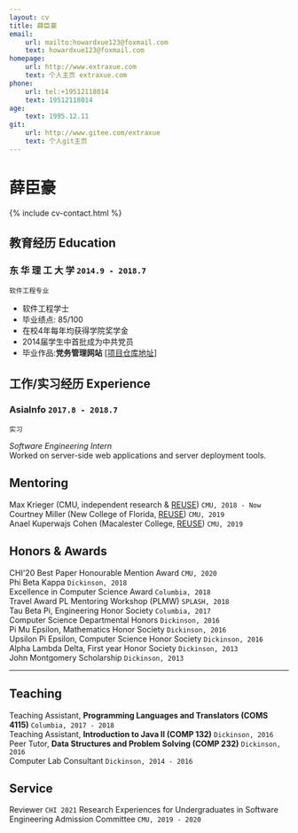 ```yaml
---
layout: cv
title: 薛臣豪
email:
    url: mailto:howardxue123@foxmail.com
    text: howardxue123@foxmail.com
homepage:
    url: http://www.extraxue.com
    text: 个人主页 extraxue.com
phone:
    url: tel:+19512118014
    text: 19512118014
age:
    text: 1995.12.11
git:
    url: http://www.gitee.com/extraxue
    text: 个人git主页
---
```


# 薛臣豪

<!--
include contact information from the front matter
Supported arguments:
    - homepage: url, text
    - phone
    - email
-->

{% include cv-contact.html %}

## 教育经历 Education

### **东 华 理 工 大 学** `2014.9 - 2018.7`

```
软件工程专业
```

- 软件工程学士
- 毕业绩点: 85/100
- 在校4年每年均获得学院奖学金
- 2014届学生中首批成为中共党员
- 毕业作品:**党务管理网站** [[项目仓库地址](https://gitee.com/extraxue/graduationProject)]

## 工作/实习经历 Experience

### **AsiaInfo** `2017.8 - 2018.7`

```
实习
```

_Software Engineering Intern_<br>
Worked on server-side web applications and server deployment tools.

## Mentoring

Max Krieger (CMU, independent research & [REUSE](https://www.cmu.edu/scs/isr/reuse/)) `CMU, 2018 - Now` <br>
Courtney Miller (New College of Florida, [REUSE](https://www.cmu.edu/scs/isr/reuse/)) `CMU, 2019` <br>
Anael Kuperwajs Cohen (Macalester College, [REUSE](https://www.cmu.edu/scs/isr/reuse/)) `CMU, 2019` <br>

## Honors & Awards

CHI'20 Best Paper Honourable Mention Award `CMU, 2020` <br>
Phi Beta Kappa `Dickinson, 2018` <br>
Excellence in Computer Science Award `Columbia, 2018` <br>
Travel Award PL Mentoring Workshop (PLMW) `SPLASH, 2018` <br>
Tau Beta Pi, Engineering Honor Society `Columbia, 2017` <br>
Computer Science Departmental Honors `Dickinson, 2016` <br>
Pi Mu Epsilon, Mathematics Honor Society `Dickinson, 2016` <br>
Upsilon Pi Epsilon, Computer Science Honor Society `Dickinson, 2016` <br>
Alpha Lambda Delta, First year Honor Society `Dickinson, 2013`<br>
John Montgomery Scholarship `Dickinson, 2013` <br>

---

## Teaching

Teaching Assistant, **Programming Languages and Translators (COMS 4115)** `Columbia, 2017 - 2018` <br>
Teaching Assistant, **Introduction to Java II (COMP 132)** `Dickinson, 2016` <br>
Peer Tutor, **Data Structures and Problem Solving (COMP 232)** `Dickinson, 2016` <br>
Computer Lab Consultant `Dickinson, 2014 - 2016` <br>


## Service

Reviewer `CHI 2021`
Research Experiences for Undergraduates in Software Engineering Admission Committee `CMU, 2019 - 2020`

<!-- ### Footer

Last updated: May 2013 -->
